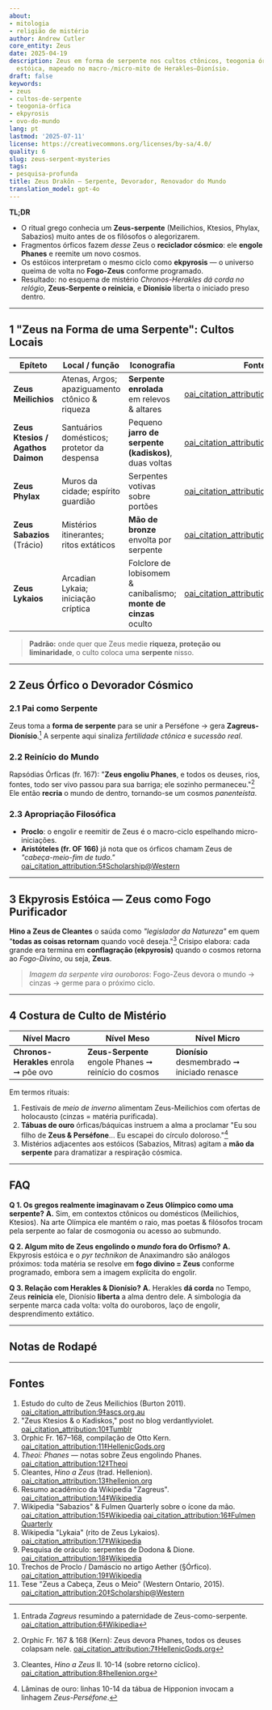 ```yaml
---
about:
- mitologia
- religião de mistério
author: Andrew Cutler
core_entity: Zeus
date: 2025-04-19
description: Zeus em forma de serpente nos cultos ctônicos, teogonia órfica e ekpyrosis
  estóica, mapeado no macro-/micro-mito de Herakles–Dionísio.
draft: false
keywords:
- zeus
- cultos-de-serpente
- teogonia-órfica
- ekpyrosis
- ovo-do-mundo
lang: pt
lastmod: '2025-07-11'
license: https://creativecommons.org/licenses/by-sa/4.0/
quality: 6
slug: zeus-serpent-mysteries
tags:
- pesquisa-profunda
title: Zeus Drakôn — Serpente, Devorador, Renovador do Mundo
translation_model: gpt-4o
---
```


**TL;DR**

- O ritual grego conhecia um **Zeus-serpente** (Meilichios, Ktesios, Phylax, Sabazios) muito antes de os filósofos o alegorizarem.
- Fragmentos órficos fazem *desse* Zeus o **reciclador cósmico**: ele **engole Phanes** e reemite um novo cosmos.
- Os estóicos interpretam o mesmo ciclo como **ekpyrosis** — o universo queima de volta no **Fogo-Zeus** conforme programado.
- Resultado: no esquema de mistério *Chronos-Herakles dá corda no relógio*, **Zeus-Serpente o reinicia**, e **Dionísio** liberta o iniciado preso dentro.

---

## 1 "Zeus na Forma de uma Serpente": Cultos Locais

| Epíteto | Local / função | Iconografia | Fonte |
|---------|----------------|-------------|-------|
| **Zeus Meilichios** | Atenas, Argos; apaziguamento ctônico & riqueza | **Serpente enrolada** em relevos & altares | [oai_citation_attribution:0‡ascs.org.au](https://www.ascs.org.au/news/ascs31/Burton.pdf) |
| **Zeus Ktesios / Agathos Daimon** | Santuários domésticos; protetor da despensa | Pequeno **jarro de serpente (kadiskos)**, duas voltas | [oai_citation_attribution:1‡Tumblr](https://verdantlyviolet.tumblr.com/post/643083523253829632/zeus-ktesios-and-the-kadiskos-zeus-ktesios-of-the) |
| **Zeus Phylax** | Muros da cidade; espírito guardião | Serpentes votivas sobre portões | [oai_citation_attribution:2‡Wikipedia](https://en.wikipedia.org/wiki/Oracle) |
| **Zeus Sabazios** (Trácio) | Mistérios itinerantes; ritos extáticos | **Mão de bronze** envolta por serpente | [oai_citation_attribution:3‡Wikipedia](https://en.wikipedia.org/wiki/Sabazios) |
| **Zeus Lykaios** | Arcadian Lykaia; iniciação críptica | Folclore de lobisomem & canibalismo; **monte de cinzas** oculto | [oai_citation_attribution:4‡Wikipedia](https://en.wikipedia.org/wiki/Lykaia) |

> **Padrão:** onde quer que Zeus medie **riqueza, proteção ou liminaridade**, o culto coloca uma **serpente** nisso.

---

## 2 Zeus Órfico o Devorador Cósmico

### 2.1 Pai como Serpente
Zeus toma a **forma de serpente** para se unir a Perséfone → gera **Zagreus-Dionísio**.[^zagreus] A serpente aqui sinaliza *fertilidade ctônica* e *sucessão real*.

### 2.2 Reinício do Mundo
Rapsódias Órficas (fr. 167): "**Zeus engoliu Phanes**, e todos os deuses, rios, fontes, todo ser vivo passou para sua barriga; ele sozinho permaneceu."[^phanes-swallow]
Ele então **recria** o mundo de dentro, tornando-se um cosmos *panenteísta*.

### 2.3 Apropriação Filosófica
- **Proclo**: o engolir e reemitir de Zeus é o macro-ciclo espelhando micro-iniciações.
- **Aristóteles (fr. OF 166)** já nota que os órficos chamam Zeus de *"cabeça-meio-fim de tudo."* [oai_citation_attribution:5‡Scholarship@Western](https://ir.lib.uwo.ca/context/etd/article/4619/viewcontent/Zeus_the_Head_Zeus_the_Middle___Studies_in_the_Orphic_Theogonies.pdf)

---

## 3 Ekpyrosis Estóica — Zeus como Fogo Purificador

**Hino a Zeus de Cleantes** o saúda como *"legislador da Natureza"* em quem "**todas as coisas retornam** quando você deseja."[^cleanthes] Crisipo elabora: cada grande era termina em **conflagração (ekpyrosis)** quando o cosmos retorna ao *Fogo-Divino*, ou seja, **Zeus**.

> *Imagem da serpente vira ouroboros*: Fogo-Zeus devora o mundo → cinzas → germe para o próximo ciclo.

---

## 4 Costura de Culto de Mistério

| Nível Macro | Nível Meso | Nível Micro |
|-------------|------------|-------------|
| **Chronos-Herakles** enrola ➞ põe ovo | **Zeus-Serpente** engole Phanes ➞ reinício do cosmos | **Dionísio** desmembrado ➞ iniciado renasce |

Em termos rituais:
1. Festivais de *meio de inverno* alimentam Zeus-Meilichios com ofertas de holocausto (cinzas = matéria purificada).
2. **Tábuas de ouro** órficas/báquicas instruem a alma a proclamar "Eu sou filho de **Zeus & Perséfone**… Eu escapei do círculo doloroso."[^tablets]
3. Mistérios adjacentes aos estóicos (Sabazios, Mitras) agitam a **mão da serpente** para dramatizar a respiração cósmica.

---

## FAQ <!-- mantém suporte ao esquema FAQPage -->

**Q 1. Os gregos realmente imaginavam o Zeus Olímpico como uma serpente?**
**A.** Sim, em contextos ctônicos ou domésticos (Meilichios, Ktesios). Na arte Olímpica ele mantém o raio, mas poetas & filósofos trocam pela serpente ao falar de cosmogonia ou acesso ao submundo.

**Q 2. Algum mito de Zeus engolindo o *mundo* fora do Orfismo?**
**A.** Ekpyrosis estóica e o *pyr technikon* de Anaximandro são análogos próximos: toda matéria se resolve em **fogo divino = Zeus** conforme programado, embora sem a imagem explícita do engolir.

**Q 3. Relação com Herakles & Dionísio?**
**A.** Herakles **dá corda** no Tempo, Zeus **reinicia** ele, Dionísio **liberta** a alma dentro dele. A simbologia da serpente marca cada volta: volta do ouroboros, laço de engolir, desprendimento extático.

---

## Notas de Rodapé

[^zagreus]: Entrada *Zagreus* resumindo a paternidade de Zeus-como-serpente. [oai_citation_attribution:6‡Wikipedia](https://en.wikipedia.org/wiki/Zagreus)
[^phanes-swallow]: Orphic Fr. 167 & 168 (Kern): Zeus devora Phanes, todos os deuses colapsam nele. [oai_citation_attribution:7‡HellenicGods.org](https://www.hellenicgods.org/the-orphic-fragments-of-otto-kern)
[^cleanthes]: Cleantes, *Hino a Zeus* ll. 10-14 (sobre retorno cíclico). [oai_citation_attribution:8‡hellenion.org](https://www.hellenion.org/zeus/cleanthes-hymn-to-zeus/)
[^tablets]: Lâminas de ouro: linhas 10-14 da tábua de Hipponion invocam a linhagem *Zeus-Perséfone*.

---

## Fontes

1. Estudo do culto de Zeus Meilichios (Burton 2011). [oai_citation_attribution:9‡ascs.org.au](https://www.ascs.org.au/news/ascs31/Burton.pdf)
2. "Zeus Ktesios & o Kadiskos," post no blog verdantlyviolet. [oai_citation_attribution:10‡Tumblr](https://verdantlyviolet.tumblr.com/post/643083523253829632/zeus-ktesios-and-the-kadiskos-zeus-ktesios-of-the)
3. Orphic Fr. 167–168, compilação de Otto Kern. [oai_citation_attribution:11‡HellenicGods.org](https://www.hellenicgods.org/the-orphic-fragments-of-otto-kern)
4. *Theoi: Phanes* — notas sobre Zeus engolindo Phanes. [oai_citation_attribution:12‡Theoi](https://www.theoi.com/Protogenos/Phanes.html)
5. Cleantes, *Hino a Zeus* (trad. Hellenion). [oai_citation_attribution:13‡hellenion.org](https://www.hellenion.org/zeus/cleanthes-hymn-to-zeus/)
6. Resumo acadêmico da Wikipedia "Zagreus". [oai_citation_attribution:14‡Wikipedia](https://en.wikipedia.org/wiki/Zagreus)
7. Wikipedia "Sabazios" & Fulmen Quarterly sobre o ícone da mão. [oai_citation_attribution:15‡Wikipedia](https://en.wikipedia.org/wiki/Sabazios) [oai_citation_attribution:16‡Fulmen Quarterly](https://www.fulmenquarterly.com/the-hand-of-sabazios)
8. Wikipedia "Lykaia" (rito de Zeus Lykaios). [oai_citation_attribution:17‡Wikipedia](https://en.wikipedia.org/wiki/Lykaia)
9. Pesquisa de oráculo: serpentes de Dodona & Dione. [oai_citation_attribution:18‡Wikipedia](https://en.wikipedia.org/wiki/Oracle)
10. Trechos de Proclo / Damáscio no artigo Aether (§Órfico). [oai_citation_attribution:19‡Wikipedia](https://en.wikipedia.org/wiki/Aether_%28mythology%29)
11. Tese "Zeus a Cabeça, Zeus o Meio" (Western Ontario, 2015). [oai_citation_attribution:20‡Scholarship@Western](https://ir.lib.uwo.ca/context/etd/article/4619/viewcontent/Zeus_the_Head_Zeus_the_Middle___Studies_in_the_Orphic_Theogonies.pdf)